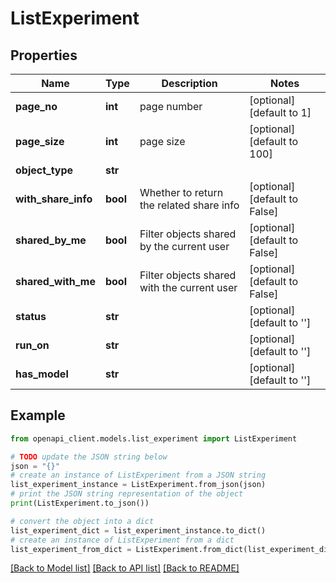 # ListExperiment


## Properties

Name | Type | Description | Notes
------------ | ------------- | ------------- | -------------
**page_no** | **int** | page number | [optional] [default to 1]
**page_size** | **int** | page size | [optional] [default to 100]
**object_type** | **str** |  | 
**with_share_info** | **bool** | Whether to return the related share info | [optional] [default to False]
**shared_by_me** | **bool** | Filter objects shared by the current user | [optional] [default to False]
**shared_with_me** | **bool** | Filter objects shared with the current user | [optional] [default to False]
**status** | **str** |  | [optional] [default to '']
**run_on** | **str** |  | [optional] [default to '']
**has_model** | **str** |  | [optional] [default to '']

## Example

```python
from openapi_client.models.list_experiment import ListExperiment

# TODO update the JSON string below
json = "{}"
# create an instance of ListExperiment from a JSON string
list_experiment_instance = ListExperiment.from_json(json)
# print the JSON string representation of the object
print(ListExperiment.to_json())

# convert the object into a dict
list_experiment_dict = list_experiment_instance.to_dict()
# create an instance of ListExperiment from a dict
list_experiment_from_dict = ListExperiment.from_dict(list_experiment_dict)
```
[[Back to Model list]](../README.md#documentation-for-models) [[Back to API list]](../README.md#documentation-for-api-endpoints) [[Back to README]](../README.md)



